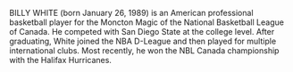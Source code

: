 BILLY WHITE (born January 26, 1989) is an American professional basketball player for the Moncton Magic of the National Basketball League of Canada. He competed with San Diego State at the college level. After graduating, White joined the NBA D-League and then played for multiple international clubs. Most recently, he won the NBL Canada championship with the Halifax Hurricanes.
